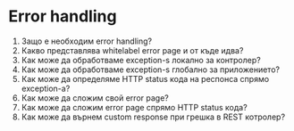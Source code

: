 # Error handling

1. Защо е необходим error handling?
2. Какво представлява whitelabel error page и от къде идва?
3. Как може да обработваме exception-s локално за контролер?
4. Как може да обработваме exception-s глобално за приложението?
5. Как може да определяме HTTP status кода на респонса спрямо exception-a?
6. Как може да сложим свой error page?
7. Как може да сложим error page спрямо HTTP status кода?
8. Как може да върнем custom response при грешка в REST котролер?